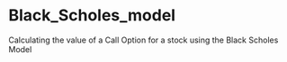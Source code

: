 # Black_Scholes_model
Calculating the value of a Call Option for a stock using the Black Scholes Model
